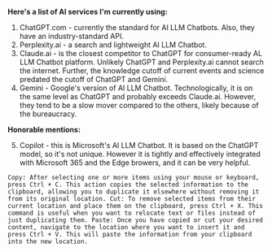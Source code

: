**Here's a list of AI services I'm currently using:**

1. ChatGPT.com - currently the standard for AI LLM Chatbots. Also, they have an industry-standard API.
2. Perplexity.ai - a search and lightweight AI LLM Chatbot.
3. Claude.ai - is the closest competitor to ChatGPT for consumer-ready AL LLM Chatbot platform. Unlikely ChatGPT and Perplexity.ai cannot search the internet. Further, the knowledge cutoff of current events and science predated the cutoff of ChatGPT and Gemini.
4. Gemini - Google's version of AI LLM Chatbot. Technologically, it is on the same level as ChatGPT and probably exceeds Claude.ai. However, they tend to be a slow mover compared to the others, likely because of the bureaucracy.

**Honorable mentions:**

5. Copilot - this is Microsoft's AI LLM Chatbot. It is based on the ChatGPT model, so it's not unique. However it is tightly and effectively integrated with Microsoft 365 and the Edge browers, and it can be very helpful.



```
Copy: After selecting one or more items using your mouse or keyboard, press Ctrl + C. This action copies the selected information to the clipboard, allowing you to duplicate it elsewhere without removing it from its original location. Cut: To remove selected items from their current location and place them on the clipboard, press Ctrl + X. This command is useful when you want to relocate text or files instead of just duplicating them. Paste: Once you have copied or cut your desired content, navigate to the location where you want to insert it and press Ctrl + V. This will paste the information from your clipboard into the new location.
```
